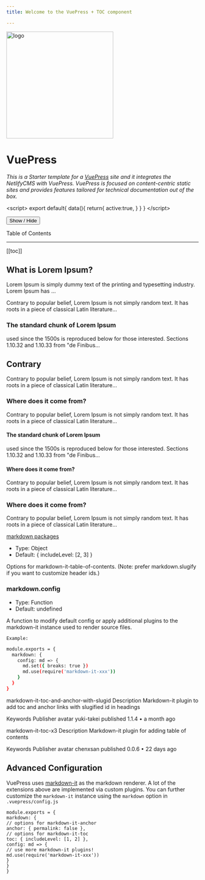 ```yaml
---
title: Welcome to the VuePress + TOC component 

---
```


<a href="https://vuepress.vuejs.org/" target="_blank" rel="nofollow">
    <img width="280" src="https://raw.githubusercontent.com/vuejs/vuepress/master/docs/.vuepress/public/hero.png" alt="logo" />
  </a>  

# VuePress

_This is a Starter template for a [VuePress](https://vuepress.vuejs.org) site and it integrates the NetlifyCMS with VuePress.
VuePress is focused on content-centric static sites and provides features tailored for technical documentation out of the box._

<script\>
export default{
  data(){
    return{
      active:true,
    }
  }
}
</script\>

<div><button @click="active=!active" class="button">Show / Hide</button></div>

<div>

<div class="toc" v-if="active">
<p  class="toc">Table of Contents</p>  

<hr>  

[[toc]]

</div>
</div>

## What is Lorem Ipsum?

Lorem Ipsum is simply dummy text of the printing and typesetting industry.
Lorem Ipsum has ...

Contrary to popular belief, Lorem Ipsum is not simply random text. It has roots in a piece
of classical Latin literature...

### The standard chunk of Lorem Ipsum

used since the 1500s is reproduced below for those interested.
Sections 1.10.32 and 1.10.33 from "de Finibus...

## Contrary

Contrary to popular belief, Lorem Ipsum is not simply random text. It has roots in a piece
of classical Latin literature...

### Where does it come from?

Contrary to popular belief, Lorem Ipsum is not simply random text. It has roots in a piece
of classical Latin literature...

#### The standard chunk of Lorem Ipsum

used since the 1500s is reproduced below for those interested.
Sections 1.10.32 and 1.10.33 from "de Finibus...

#### Where does it come from?

Contrary to popular belief, Lorem Ipsum is not simply random text. It has roots in a piece
of classical Latin literature...

### Where does it come from?

Contrary to popular belief, Lorem Ipsum is not simply random text. It has roots in a piece
of classical Latin literature...

[markdown packages](https://www.npmjs.com/search?q=keywords:markdown-it-plugin)

- Type: Object
- Default: { includeLevel: [2, 3] }

Options for markdown-it-table-of-contents. (Note: prefer markdown.slugify if you want to customize header ids.)

### markdown.config

- Type: Function
- Default: undefined

A function to modify default config or apply additional plugins to the markdown-it instance used to render source files.

`Example:`

```bash
module.exports = {
  markdown: {
    config: md => {
      md.set({ breaks: true })
      md.use(require('markdown-it-xxx'))
    }
  }
}
```

markdown-it-toc-and-anchor-with-slugid
Description
Markdown-it plugin to add toc and anchor links with slugified id in headings

Keywords
Publisher
avatar
yuki-takei
published 1.1.4 • a month ago

markdown-it-toc-x3
Description
Markdown-it plugin for adding table of contents

Keywords
Publisher
avatar
chenxsan
published 0.0.6 • 22 days ago

## Advanced Configuration

VuePress uses [markdown-it](https://github.com/markdown-it/markdown-it) as the markdown renderer.
A lot of the extensions above are implemented via custom plugins. You can further customize the `markdown-it`
instance using the `markdown` option in `.vuepress/config.js`

```
module.exports = {
markdown: {
// options for markdown-it-anchor
anchor: { permalink: false },
// options for markdown-it-toc
toc: { includeLevel: [1, 2] },
config: md => {
// use more markdown-it plugins!
md.use(require('markdown-it-xxx'))
}
}
}
```
